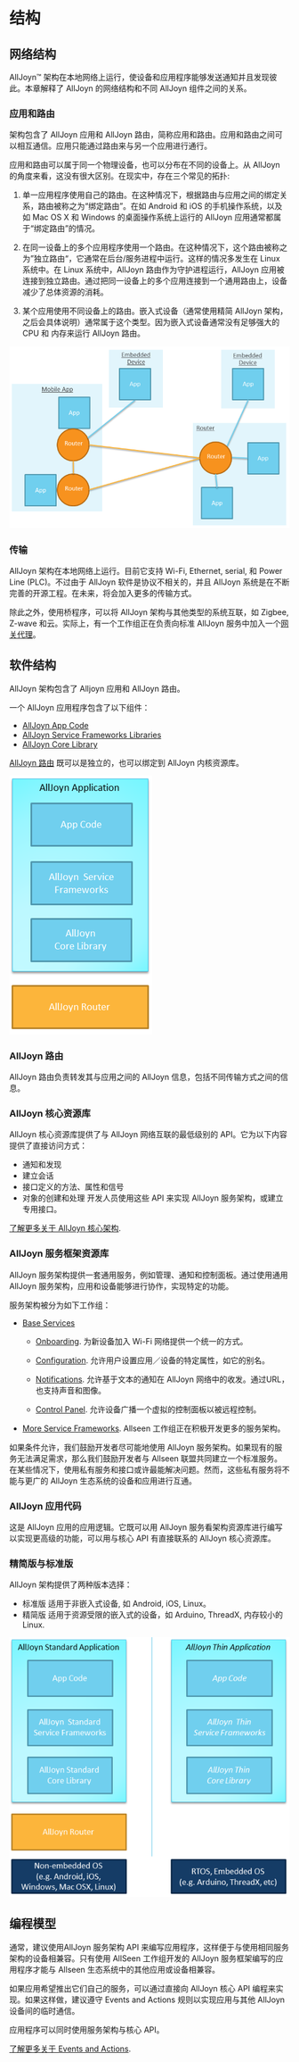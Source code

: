 # 结构

## 网络结构

AllJoyn&trade; 架构在本地网络上运行，使设备和应用程序能够发送通知并且发现彼此。本章解释了 AllJoyn 的网络结构和不同 AllJoyn 组件之间的关系。


### 应用和路由

架构包含了 AllJoyn 应用和 AllJoyn 路由，简称应用和路由。应用和路由之间可以相互通信。应用只能通过路由来与另一个应用进行通行。

应用和路由可以属于同一个物理设备，也可以分布在不同的设备上。从 AllJoyn 的角度来看，这没有很大区别。在现实中，存在三个常见的拓扑:
1. 单一应用程序使用自己的路由。在这种情况下，根据路由与应用之间的绑定关系，路由被称之为“绑定路由”。在如 Android 和 iOS 的手机操作系统，以及如 Mac OS X 和 Windows 的桌面操作系统上运行的 AllJoyn 应用通常都属于“绑定路由”的情况。

2. 在同一设备上的多个应用程序使用一个路由。在这种情况下，这个路由被称之为”独立路由“，它通常在后台/服务进程中运行。这样的情况多发生在 Linux 系统中。在 Linux 系统中，AllJoyn 路由作为守护进程运行，AllJoyn 应用被连接到独立路由。通过把同一设备上的多个应用连接到一个通用路由上，设备减少了总体资源的消耗。

3. 某个应用使用不同设备上的路由。嵌入式设备（通常使用精简 AllJoyn 架构，之后会具体说明）通常属于这个类型。因为嵌入式设备通常没有足够强大的 CPU 和 内存来运行 AllJoyn 路由。

![apps-and-routers][apps-and-routers]

### 传输 

AllJoyn 架构在本地网络上运行。目前它支持 Wi-Fi, Ethernet, serial, 和 Power Line (PLC)。不过由于 AllJoyn 软件是协议不相关的，并且 AllJoyn 系统是在不断完善的开源工程。在未来，将会加入更多的传输方式。

除此之外，使用桥程序，可以将 AllJoyn 架构与其他类型的系统互联，如 Zigbee, Z-wave 和云。实际上，有一个工作组正在负责向标准 AllJoyn 服务中加入一个[网关代理][gateway-agent]。

##  软件结构

AllJoyn 架构包含了 Alljoyn 应用和 AllJoyn 路由。

一个 AllJoyn 应用程序包含了以下组件：
* [AllJoyn App Code][app-code]
* [AllJoyn Service Frameworks Libraries][services]
* [AllJoyn Core Library][core]

[AllJoyn 路由][router] 既可以是独立的，也可以绑定到 AllJoyn 内核资源库。

![alljoyn-software-architecture][alljoyn-software-architecture]

###  AllJoyn 路由

AllJoyn 路由负责转发其与应用之间的 AllJoyn 信息，包括不同传输方式之间的信息。

### AllJoyn 核心资源库

AllJoyn 核心资源库提供了与 AllJoyn 网络互联的最低级别的 API。它为以下内容提供了直接访问方式：

* 通知和发现
* 建立会话
* 接口定义的方法、属性和信号
* 对象的创建和处理
开发人员使用这些 API 来实现 AllJoyn 服务架构，或建立专用接口。

[了解更多关于 AllJoyn 核心架构][learn-core].

### AllJoyn 服务框架资源库

AllJoyn 服务架构提供一套通用服务，例如管理、通知和控制面板。通过使用通用 AllJoyn 服务架构，应用和设备能够进行协作，实现特定的功能。

服务架构被分为如下工作组：


* [Base Services][base-services]
  * [Onboarding][onboarding]. 为新设备加入 Wi-Fi 网络提供一个统一的方式。

  * [Configuration][configuration]. 允许用户设置应用／设备的特定属性，如它的别名。

  * [Notifications][notifications]. 允许基于文本的通知在 AllJoyn 网络中的收发。通过URL，也支持声音和图像。

  * [Control Panel][controlpanel]. 允许设备广播一个虚拟的控制面板以被远程控制。

* [More Service Frameworks][wiki]. Allseen 工作组正在积极开发更多的服务架构。

如果条件允许，我们鼓励开发者尽可能地使用 AllJoyn 服务架构。如果现有的服务无法满足需求，那么我们鼓励开发者与 Allseen 联盟共同建立一个标准服务。在某些情况下，使用私有服务和接口或许最能解决问题。然而，这些私有服务将不能与更广的 AllJoyn 生态系统的设备和应用进行互通。

### AllJoyn 应用代码

这是 AllJoyn 应用的应用逻辑。它既可以用 AllJoyn 服务看架构资源库进行编写以实现更高级的功能，可以用与核心 API 有直接联系的 AllJoyn 核心资源库。

### 精简版与标准版

AllJoyn 架构提供了两种版本选择：

* 标准版  适用于非嵌入式设备, 如 Android, iOS, Linux。
* 精简版  适用于资源受限的嵌入式的设备，如 Arduino, ThreadX, 内存较小的Linux.

![alljoyn-standard-and-thin][alljoyn-standard-and-thin]

## 编程模型

通常，建议使用AllJoyn 服务架构 API 来编写应用程序，这样便于与使用相同服务架构的设备相兼容。只有使用 AllSeen 工作组开发的 AllJoyn 服务框架编写的应用程序才能与 Allseen 生态系统中的其他应用或设备相兼容。

如果应用希望推出它们自己的服务，可以通过直接向 AllJoyn 核心 API 编程来实现。如果这样做，建议遵守 Events and Actions 规则以实现应用与其他 AllJoyn 设备间的临时通信。

应用程序可以同时使用服务架构与核心 API。

[了解更多关于 Events and Actions][events-and-actions].

[apps-and-routers]: /files/learn/apps-and-routers.png

[learn-core]: /learn/core

[app-code]: #alljoyn-app-code
[services]: #alljoyn-service-frameworks-libraries
[core]: #alljoyn-core-library
[router]: #alljoyn-router

[events-and-actions]: /learn/core/events-and-actions
[alljoyn-software-architecture]: /files/learn/alljoyn-software-architecture.png
[alljoyn-standard-and-thin]: /files/learn/alljoyn-standard-and-thin.png

[base-services]: /learn/base-services
[onboarding]: /learn/base-services/onboarding
[configuration]: /learn/base-services/configuration
[notifications]: /learn/base-services/notification
[controlpanel]: /learn/base-services/controlpanel

[wiki]: https://wiki.allseenalliance.org/
[gateway-agent]: https://wiki.allseenalliance.org/gateway/gatewayagent
